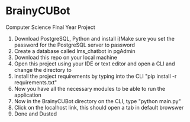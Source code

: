 # BrainyCUBot
Computer Science Final Year Project

1) Download PostgreSQL, Python and install
i)Make sure you set the password for the PostgreSQL server to password
2) Create a database called lms_chatbot in pgAdmin
3) Download this repo on your local machine
4) Open this project using your IDE or text editor and open a CLI and change the directory to 
5) install the project requirements by typing into the CLI "pip install -r requirements.txt"
6) Now you have all the necessary modules to be able to run the application 
7) Now in the BrainyCUBot directory on the CLI, type "python main.py"
8) Click on the localhost link, this should open a tab in default browswer
9) Done and Dusted
